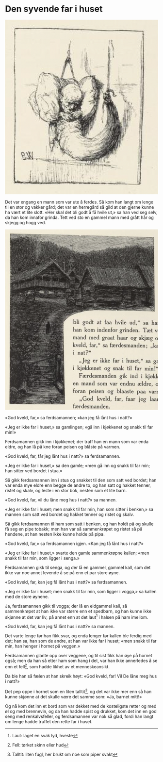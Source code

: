 # Den syvende far i huset

![Far i hornet](./sfih1.png)

Det var engang en mann som var ute å ferdes. Så kom han langt om lenge til en stor og vakker gård; det var en herregård så gild at den gjerne kunne ha vært et lite slott. «Her skal det bli godt å få hvile ut,» sa han ved seg selv, da han kom innafor grinda. Tett ved sto en gammel mann med grått hår og skjegg og hogg ved.

![Gården](./sfih2.png)

«God kveld, far,» sa ferdsamannen; «kan jeg få lånt hus i natt?»

«Jeg er ikke far i huset,» sa gamlingen; «gå inn i kjøkkenet og snakk til far min!»

Ferdsamannen gikk inn i kjøkkenet; der traff han en mann som var enda eldre, og han lå på kne foran peisen og blåste på varmen.

«God kveld, far, får jeg lånt hus i natt?» sa ferdsamannen.

«Jeg er ikke far i huset,» sa den gamle; «men gå inn og snakk til far min; han sitter ved bordet i stua.»

Så gikk ferdsamannen inn i stua og snakket til den som satt ved bordet; han var enda mye eldre enn begge de andre to, og han satt og hakket tenner, ristet og skalv, og leste i en stor bok, nesten som et lite barn.

«God kveld, far, vil du låne meg hus i natt?» sa mannen.

«Jeg er ikke far i huset; men snakk til far min, han som sitter i benken,» sa mannen som satt ved bordet og hakket tenner og ristet og skalv.

Så gikk ferdsamannen til ham som satt i benken, og han holdt på og skulle få seg en pipe tobakk; men han var så sammenkrøpet og ristet så på hendene, at han nesten ikke kunne holde på pipa.

«God kveld, far,» sa ferdsamannen igjen. «Kan jeg få lånt hus i natt?»

«Jeg er ikke far i huset,» svarte den gamle sammenkrøpne kallen; «men snakk til far min, som ligger i senga.»

Ferdsamannen gikk til senga, og der lå en gammel, gammel kall, som det ikke var noe annet levende å se på enn et par store øyne.

«God kveld, far, kan jeg få lånt hus i natt?» sa ferdsamannen.

«Jeg er ikke far i huset; men snakk til far min, som ligger i vogga,» sa kallen med de store øynene.

Ja, ferdsamannen gikk til vogga; der lå en eldgammel kall, så sammenkrøpet at han ikke var større enn et spedbarn, og han kunne ikke skjønne at det var liv, på annet enn at det laut[^1] i halsen på ham imellom.

«God kveld, far, kan jeg få lånt hus i natt?» sa mannen.

Det varte lenge før han fikk svar, og enda lenger før kallen ble ferdig med det; han sa, han som de andre, at han var ikke far i huset; «men snakk til far min, han henger i hornet på veggen.»

Ferdsamannen glante opp over veggene, og til sist fikk han øye på hornet også; men da han så etter ham som hang i det, var han ikke annerledes å se enn et fell[^2], som hadde likhet av et menneskeansikt.

Da ble han så fælen at han skreik høyt: «God kveld, far! Vil De låne meg hus i natt?»

Det pep oppe i hornet som en liten talltit[^3], og det var ikke mer enn så han kunne skjønne at det skulle være det samme som: «Ja, barnet mitt!»

Og nå kom det inn et bord som var dekket med de kosteligste retter og med øl og med brennevin, og da han hadde spist og drukket, kom det inn en god seng med renkalvsfeller, og ferdsamannen var nok så glad, fordi han langt om lenge hadde truffet den rette far i huset.

[^1]: Laut: laget en svak lyd, hveste

[^2]: Fell: tørket skinn eller hud

[^3]: Talltit: liten fugl, her brukt om noe som piper svakt


